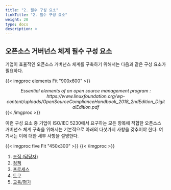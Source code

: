 ```yaml
---
title: "2. 필수 구성 요소"
linkTitle: "2. 필수 구성 요소"
weight: 20
type: docs
description: >
---
```


## 오픈소스 거버넌스 체계 필수 구성 요소

기업이 효율적인 오픈소스 거버넌스 체계를 구축하기 위해서는 다음과 같은 구성 요소가 필요하다. 

{{< imgproc elements Fit "900x600" >}}
<center><i>Essential elements of an open source management program : https://www.linuxfoundation.org/wp-content/uploads/OpenSourceComplianceHandbook_2018_2ndEdition_DigitalEdition.pdf</i></center>
{{< /imgproc >}}

이런 구성 요소 중 기업이 ISO/IEC 5230에서 요구하는 모든 항목에 적합한 오픈소스 거버넌스 체계 구축을 위해서는 기본적으로 아래의 다섯가지 사항을 갖추어야 한다. 여기서는 이에 대한 세부 사항을 설명한다. 

{{< imgproc five Fit "450x300" >}}
{{< /imgproc >}}

1. [조직 (담당자)](../3-teams)
2. [정책](../4-polic)
3. [프로세스](../5-process)
4. [도구](../6-tool)
5. [교육/평가](../7-training)
